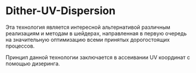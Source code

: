 # Dither-UV-Dispersion
Эта технология является интересной альтернативой различным реализациям и методам в шейдерах, направленная в первую очередь на значительную оптимизацию всеми принятых дорогостоящих процессов.

Принцип данной технологии заключается в ассеивании UV координат с помощью дизеринга.

